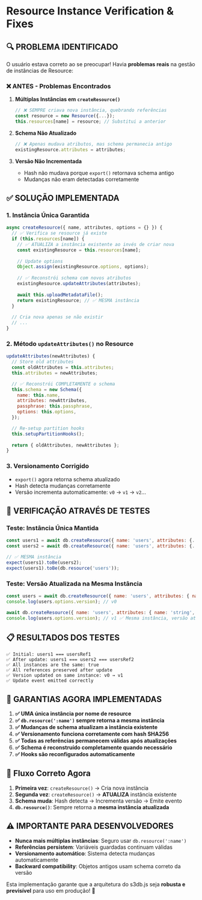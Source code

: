 # Resource Instance Verification & Fixes

## 🔍 **PROBLEMA IDENTIFICADO**

O usuário estava correto ao se preocupar! Havia **problemas reais** na gestão de instâncias de Resource:

### ❌ **ANTES - Problemas Encontrados**

1. **Múltiplas Instâncias em `createResource()`**
   ```javascript
   // ❌ SEMPRE criava nova instância, quebrando referências
   const resource = new Resource({...});
   this.resources[name] = resource; // Substitui a anterior
   ```

2. **Schema Não Atualizado**
   ```javascript
   // ❌ Apenas mudava atributos, mas schema permanecia antigo
   existingResource.attributes = attributes;
   ```

3. **Versão Não Incrementada**
   - Hash não mudava porque `export()` retornava schema antigo
   - Mudanças não eram detectadas corretamente

## ✅ **SOLUÇÃO IMPLEMENTADA**

### 1. **Instância Única Garantida**

```javascript
async createResource({ name, attributes, options = {} }) {
  // ✅ Verifica se resource já existe
  if (this.resources[name]) {
    // ✅ ATUALIZA a instância existente ao invés de criar nova
    const existingResource = this.resources[name];
    
    // Update options
    Object.assign(existingResource.options, options);
    
    // ✅ Reconstrói schema com novos atributos
    existingResource.updateAttributes(attributes);
    
    await this.uploadMetadataFile();
    return existingResource; // ✅ MESMA instância
  }
  
  // Cria nova apenas se não existir
  // ...
}
```

### 2. **Método `updateAttributes()` no Resource**

```javascript
updateAttributes(newAttributes) {
  // Store old attributes
  const oldAttributes = this.attributes;
  this.attributes = newAttributes;

  // ✅ Reconstrói COMPLETAMENTE o schema
  this.schema = new Schema({
    name: this.name,
    attributes: newAttributes,
    passphrase: this.passphrase,
    options: this.options,
  });

  // Re-setup partition hooks
  this.setupPartitionHooks();
  
  return { oldAttributes, newAttributes };
}
```

### 3. **Versionamento Corrigido**

- `export()` agora retorna schema atualizado
- Hash detecta mudanças corretamente
- Versão incrementa automaticamente: `v0` → `v1` → `v2`...

## 🧪 **VERIFICAÇÃO ATRAVÉS DE TESTES**

### Teste: Instância Única Mantida
```javascript
const users1 = await db.createResource({ name: 'users', attributes: {...} });
const users2 = await db.createResource({ name: 'users', attributes: {...} }); // Mudança no schema

// ✅ MESMA instância
expect(users1).toBe(users2);
expect(users1).toBe(db.resource('users'));
```

### Teste: Versão Atualizada na Mesma Instância
```javascript
const users = await db.createResource({ name: 'users', attributes: { name: 'string' } });
console.log(users.options.version); // v0

await db.createResource({ name: 'users', attributes: { name: 'string', email: 'string' } });
console.log(users.options.version); // v1 ✅ Mesma instância, versão atualizada
```

## 📋 **RESULTADOS DOS TESTES**

```
✅ Initial: users1 === usersRef1
✅ After update: users1 === users2 === usersRef2
✅ All instances are the same: true
✅ All references preserved after update
✅ Version updated on same instance: v0 → v1
✅ Update event emitted correctly
```

## 🎯 **GARANTIAS AGORA IMPLEMENTADAS**

1. **✅ UMA única instância por nome de resource**
2. **✅ `db.resource(':name')` sempre retorna a mesma instância**
3. **✅ Mudanças de schema atualizam a instância existente**
4. **✅ Versionamento funciona corretamente com hash SHA256**
5. **✅ Todas as referências permanecem válidas após atualizações**
6. **✅ Schema é reconstruído completamente quando necessário**
7. **✅ Hooks são reconfigurados automaticamente**

## 🔄 **Fluxo Correto Agora**

1. **Primeira vez**: `createResource()` → Cria nova instância
2. **Segunda vez**: `createResource()` → **ATUALIZA** instância existente
3. **Schema muda**: Hash detecta → Incrementa versão → Emite evento
4. **`db.resource()`**: Sempre retorna a **mesma instância atualizada**

## ⚠️ **IMPORTANTE PARA DESENVOLVEDORES**

- **Nunca mais múltiplas instâncias**: Seguro usar `db.resource(':name')` 
- **Referências persistem**: Variáveis guardadas continuam válidas
- **Versionamento automático**: Sistema detecta mudanças automaticamente
- **Backward compatibility**: Objetos antigos usam schema correto da versão

Esta implementação garante que a arquitetura do s3db.js seja **robusta e previsível** para uso em produção! 🚀